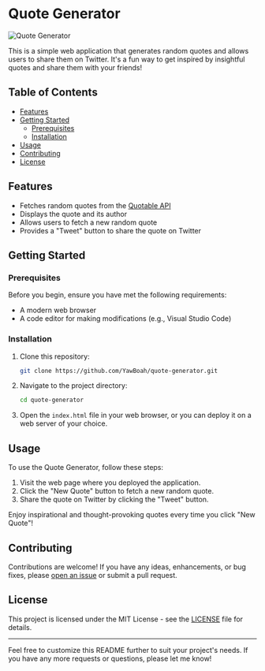 # Quote Generator

![Quote Generator](https://github.com/YawBoah/Quote-Generator/assets/126890146/7264c800-1da4-4c24-b9c8-8b01341d5404)


This is a simple web application that generates random quotes and allows users to share them on Twitter. It's a fun way to get inspired by insightful quotes and share them with your friends!

## Table of Contents

- [Features](#features)
- [Getting Started](#getting-started)
  - [Prerequisites](#prerequisites)
  - [Installation](#installation)
- [Usage](#usage)
- [Contributing](#contributing)
- [License](#license)

## Features

- Fetches random quotes from the [Quotable API](https://quotable.io/)
- Displays the quote and its author
- Allows users to fetch a new random quote
- Provides a "Tweet" button to share the quote on Twitter

## Getting Started

### Prerequisites

Before you begin, ensure you have met the following requirements:

- A modern web browser
- A code editor for making modifications (e.g., Visual Studio Code)

### Installation

1. Clone this repository:

   ```bash
   git clone https://github.com/YawBoah/quote-generator.git
   ```

2. Navigate to the project directory:

   ```bash
   cd quote-generator
   ```

3. Open the `index.html` file in your web browser, or you can deploy it on a web server of your choice.

## Usage

To use the Quote Generator, follow these steps:

1. Visit the web page where you deployed the application.
2. Click the "New Quote" button to fetch a new random quote.
3. Share the quote on Twitter by clicking the "Tweet" button.

Enjoy inspirational and thought-provoking quotes every time you click "New Quote"!

## Contributing

Contributions are welcome! If you have any ideas, enhancements, or bug fixes, please [open an issue](https://github.com/YawBoah/quote-generator/issues) or submit a pull request.

## License

This project is licensed under the MIT License - see the [LICENSE](LICENSE) file for details.

---

Feel free to customize this README further to suit your project's needs. If you have any more requests or questions, please let me know!
